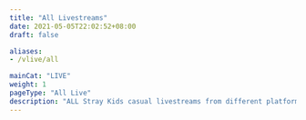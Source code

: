 ```yaml
---
title: "All Livestreams"
date: 2021-05-05T22:02:52+08:00
draft: false

aliases:
- /vlive/all

mainCat: "LIVE"
weight: 1
pageType: "All Live"
description: "ALL Stray Kids casual livestreams from different platforms sorted by date. Stray Kids livestream to talk with STAY about various things, lots of TMI, wrap up their schedule, celebrate awards, do activities and games, etc."
---
```

